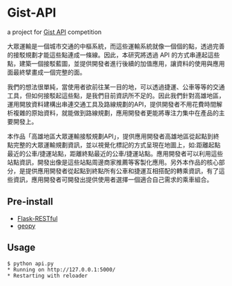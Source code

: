 # Gist-API
a project for [Gist API](http://gistapi.queenwaytek.com/) competition

大眾運輸是一個城市交通的中樞系統，而這些運輸系統就像一個個的點，透過完善的接駁規劃才能這些點連成一條線。因此，本研究將透過 API 的方式串連起這些點，建築一個接駁藍圖，並提供開發者進行後續的加值應用，讓資料的使用與應用面最終擘畫成一個完整的面。

我們的想法很單純，當使用者欲前往某一目的地，可以透過捷運、公車等等的交通工具，但如何接駁起這些點，是我們目前資訊所不足的。因此我們針對高雄地區，運用開放資料建構出串連交通工具及路線規劃的API，提供開發者不用花費時間解析複雜的原始資料，就能做到路線規劃，應用開發者更能將專注力集中在產品的主要開發上。

本作品「高雄地區大眾運輸接駁規劃API」，提供應用開發者高雄地區從起點到終點完整的大眾運輸規劃資訊，並以視覺化標記的方式呈現在地圖上，如:距離起點最近的公車/捷運站點，距離終點最近的公車/捷運站點。應用開發者可以利用這些站點資訊，開發出像是這些站點周邊商家推薦等客製化應用。另外本作品的核心部分，是提供應用開發者從起點到終點所有公車和捷運互相搭配的轉乘資訊，有了這些資訊，應用開發者可開發出提供使用者選擇一個適合自己需求的乘車組合。


## Pre-install

* [Flask-RESTful](http://flask-restful-cn.readthedocs.org/en/0.3.4/)
* [geopy]()

## Usage

```
$ python api.py
* Running on http://127.0.0.1:5000/
* Restarting with reloader
```

